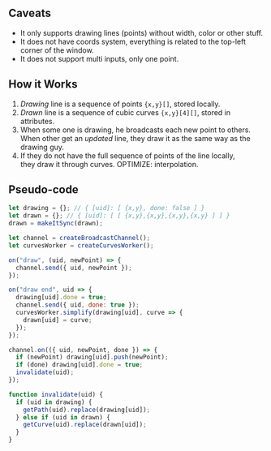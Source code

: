## Caveats

- It only supports drawing lines (points) without width, color or other stuff.
- It does not have coords system, everything is related to
  the top-left corner of the window.
- It does not support multi inputs, only one point.

## How it Works

1. _Drawing_ line is a sequence of points `{x,y}[]`, stored locally.
2. _Drawn_ line is a sequence of cubic curves `{x,y}[4][]`, stored in attributes.
3. When some one is drawing, he broadcasts each new point to others.\
   When other get an _updated_ line, they draw it as the same way as the drawing guy.
4. If they do not have the full sequence of points of the line locally,\
   they draw it through curves. OPTIMIZE: interpolation.

## Pseudo-code

```js
let drawing = {}; // { [uid]: [ {x,y}, done: false ] }
let drawn = {}; // { [uid]: [ [ {x,y},{x,y},{x,y},{x,y} ] ] }
drawn = makeItSync(drawn);

let channel = createBroadcastChannel();
let curvesWorker = createCurvesWorker();

on("draw", (uid, newPoint) => {
  channel.send({ uid, newPoint });
});

on("draw end", uid => {
  drawing[uid].done = true;
  channel.send({ uid, done: true });
  curvesWorker.simplify(drawing[uid], curve => {
    drawn[uid] = curve;
  });
});

channel.on(({ uid, newPoint, done }) => {
  if (newPoint) drawing[uid].push(newPoint);
  if (done) drawing[uid].done = true;
  invalidate(uid);
});

function invalidate(uid) {
  if (uid in drawing) {
    getPath(uid).replace(drawing[uid]);
  } else if (uid in drawn) {
    getCurve(uid).replace(drawn[uid]);
  }
}
```
